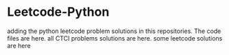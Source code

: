 # Leetcode-Python
adding the python leetcode problem solutions in this repositories. 
The code files are here.
all CTCI problems solutions are here.
some leetcode solutions are here




































































































































































































































































































































































































































